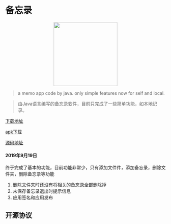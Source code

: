 # 备忘录

<p align="center">
  <a href="https://github.com/xiaoniudadi/INote">
    <img src="images/ic_launcher.png" width="200px">
  </a>
</p>

> a memo app code by java. only simple features now for self and local.

> 由Java语言编写的备忘录软件，目前只完成了一些简单功能，如本地记录。

[下载地址]()

[apk下载](https://github.com/niupuyue/INote/blob/master/app/release/app-release.apk?raw=true)

[源码地址]()

#### 2019年9月19日

终于完成了基本的功能，目前功能非常少，只有添加文件件，添加备忘录，删除文件夹，删除备忘录等功能
1. 删除文件夹时还没有将相关的备忘录全部删除掉
2. 未保存备忘录退出时提示信息
3. 应用签名和应用发布


## 开源协议

